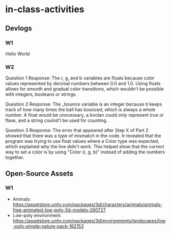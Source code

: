 # in-class-activities
## Devlogs
### W1
Hello World

### W2

Question 1 Response: The r, g, and b variables are floats because color values
represented by decimal numbers between 0.0 and 1.0. Using floats allows for smooth and
gradual color transitions, which wouldn't be possible with integers, booleans or strings.

Question 2 Response: The _bounce variable is an integer because it keeps track of how
many times the ball has bounced, which is always a whole number. A float would be unncessary, a boolan
could only represent true or flase, and a string coulnd't be used for counting.

Question 3 Response: The error that appeared after Step X of Part 2 showed 
that there was a type of mismatch in the code. It revealed that the program
was trying to use float values where a Color type was expected, which
explained why the line didn't work. This helped show that the correct way to 
set a color is by using "Color (r, g, b)" instead of adding the numbers together.


## Open-Source Assets
### W1
- Animals: https://assetstore.unity.com/packages/3d/characters/animals/animals-free-animated-low-poly-3d-models-260727 
- Low-poly environment: https://assetstore.unity.com/packages/3d/environments/landscapes/low-poly-simple-nature-pack-162153 




